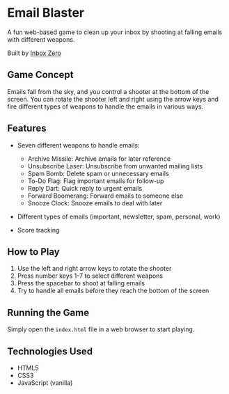 # Email Blaster

A fun web-based game to clean up your inbox by shooting at falling emails with different weapons.

Built by [Inbox Zero](https://getinboxzero.com/)

## Game Concept

Emails fall from the sky, and you control a shooter at the bottom of the screen. You can rotate the shooter left and right using the arrow keys and fire different types of weapons to handle the emails in various ways.

## Features

- Seven different weapons to handle emails:

  - Archive Missile: Archive emails for later reference
  - Unsubscribe Laser: Unsubscribe from unwanted mailing lists
  - Spam Bomb: Delete spam or unnecessary emails
  - To-Do Flag: Flag important emails for follow-up
  - Reply Dart: Quick reply to urgent emails
  - Forward Boomerang: Forward emails to someone else
  - Snooze Clock: Snooze emails to deal with later

- Different types of emails (important, newsletter, spam, personal, work)
- Score tracking

## How to Play

1. Use the left and right arrow keys to rotate the shooter
2. Press number keys 1-7 to select different weapons
3. Press the spacebar to shoot at falling emails
4. Try to handle all emails before they reach the bottom of the screen

## Running the Game

Simply open the `index.html` file in a web browser to start playing.

## Technologies Used

- HTML5
- CSS3
- JavaScript (vanilla)
